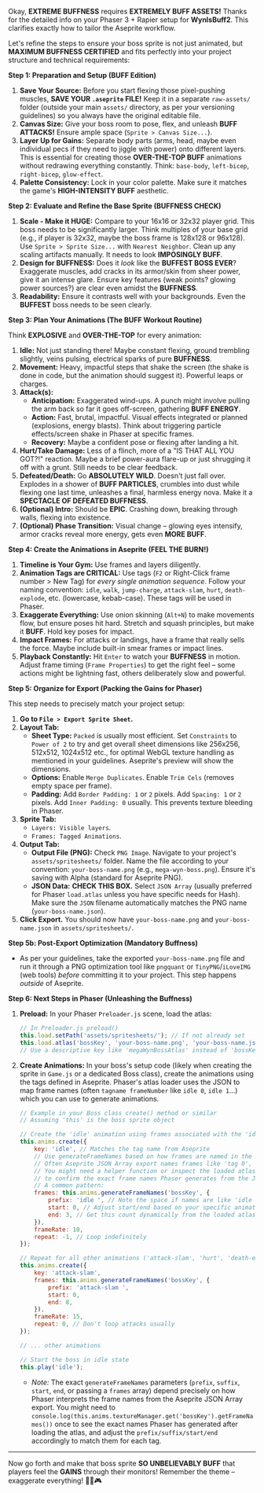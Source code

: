 Okay, **EXTREME BUFFNESS** requires **EXTREMELY BUFF ASSETS!** Thanks for the detailed info on your Phaser 3 + Rapier setup for **WynIsBuff2**. This clarifies exactly how to tailor the Aseprite workflow.

Let's refine the steps to ensure your boss sprite is not just animated, but **MAXIMUM BUFFNESS CERTIFIED** and fits perfectly into your project structure and technical requirements:

**Step 1: Preparation and Setup (BUFF Edition)**

1.  **Save Your Source:** Before you start flexing those pixel-pushing muscles, **SAVE YOUR `.aseprite` FILE!** Keep it in a separate `raw-assets/` folder (outside your main `assets/` directory, as per your versioning guidelines) so you always have the original editable file.
2.  **Canvas Size:** Give your boss room to pose, flex, and unleash **BUFF ATTACKS!** Ensure ample space (`Sprite > Canvas Size...`).
3.  **Layer Up for Gains:** Separate body parts (arms, head, maybe even individual pecs if they need to jiggle with power) onto different layers. This is essential for creating those **OVER-THE-TOP BUFF** animations without redrawing everything constantly. Think: `base-body`, `left-bicep`, `right-bicep`, `glow-effect`.
4.  **Palette Consistency:** Lock in your color palette. Make sure it matches the game's **HIGH-INTENSITY BUFF** aesthetic.

**Step 2: Evaluate and Refine the Base Sprite (BUFFNESS CHECK)**

1.  **Scale - Make it HUGE:** Compare to your 16x16 or 32x32 player grid. This boss needs to be significantly larger. Think multiples of your base grid (e.g., if player is 32x32, maybe the boss frame is 128x128 or 96x128). Use `Sprite > Sprite Size...` with `Nearest Neighbor`. Clean up any scaling artifacts manually. It needs to look **IMPOSINGLY BUFF**.
2.  **Design for BUFFNESS:** Does it _look_ like the **BUFFEST BOSS EVER**? Exaggerate muscles, add cracks in its armor/skin from sheer power, give it an intense glare. Ensure key features (weak points? glowing power sources?) are clear even amidst the **BUFFNESS**.
3.  **Readability:** Ensure it contrasts well with your backgrounds. Even the **BUFFEST** boss needs to be seen clearly.

**Step 3: Plan Your Animations (The BUFF Workout Routine)**

Think **EXPLOSIVE** and **OVER-THE-TOP** for every animation:

1.  **Idle:** Not just standing there! Maybe constant flexing, ground trembling slightly, veins pulsing, electrical sparks of pure **BUFFNESS**.
2.  **Movement:** Heavy, impactful steps that shake the screen (the shake is done in code, but the animation should suggest it). Powerful leaps or charges.
3.  **Attack(s):**
    - **Anticipation:** Exaggerated wind-ups. A punch might involve pulling the arm back so far it goes off-screen, gathering **BUFF ENERGY**.
    - **Action:** Fast, brutal, impactful. Visual effects integrated or planned (explosions, energy blasts). Think about triggering particle effects/screen shake in Phaser at specific frames.
    - **Recovery:** Maybe a confident pose or flexing after landing a hit.
4.  **Hurt/Take Damage:** Less of a flinch, more of a "IS THAT ALL YOU GOT?!" reaction. Maybe a brief power-aura flare-up or just shrugging it off with a grunt. Still needs to be clear feedback.
5.  **Defeated/Death:** Go **ABSOLUTELY WILD**. Doesn't just fall over. Explodes in a shower of **BUFF PARTICLES**, crumbles into dust while flexing one last time, unleashes a final, harmless energy nova. Make it a **SPECTACLE OF DEFEATED BUFFNESS**.
6.  **(Optional) Intro:** Should be **EPIC**. Crashing down, breaking through walls, flexing into existence.
7.  **(Optional) Phase Transition:** Visual change – glowing eyes intensify, armor cracks reveal more energy, gets even **MORE BUFF**.

**Step 4: Create the Animations in Aseprite (FEEL THE BURN!)**

1.  **Timeline is Your Gym:** Use frames and layers diligently.
2.  **Animation Tags are CRITICAL:** Use tags (`F2` or Right-Click frame number > New Tag) for _every single animation sequence_. Follow your naming convention: `idle`, `walk`, `jump-charge`, `attack-slam`, `hurt`, `death-explode`, etc. (lowercase, kebab-case). These tags will be used in Phaser.
3.  **Exaggerate Everything:** Use onion skinning (`Alt+N`) to make movements flow, but ensure poses hit hard. Stretch and squash principles, but make it **BUFF**. Hold key poses for impact.
4.  **Impact Frames:** For attacks or landings, have a frame that really sells the force. Maybe include built-in smear frames or impact lines.
5.  **Playback Constantly:** Hit `Enter` to watch your **BUFFNESS** in motion. Adjust frame timing (`Frame Properties`) to get the right feel – some actions might be lightning fast, others deliberately slow and powerful.

**Step 5: Organize for Export (Packing the Gains for Phaser)**

This step needs to precisely match your project setup:

1.  **Go to `File > Export Sprite Sheet`.**
2.  **Layout Tab:**
    - **Sheet Type:** `Packed` is usually most efficient. Set `Constraints` to `Power of 2` to try and get overall sheet dimensions like 256x256, 512x512, 1024x512 etc., for optimal WebGL texture handling as mentioned in your guidelines. Aseprite's preview will show the dimensions.
    - **Options:** Enable `Merge Duplicates`. Enable `Trim Cels` (removes empty space per frame).
    - **Padding:** Add `Border Padding: 1` or `2` pixels. Add `Spacing: 1` or `2` pixels. Add `Inner Padding: 0` usually. This prevents texture bleeding in Phaser.
3.  **Sprite Tab:**
    - `Layers: Visible layers`.
    - `Frames: Tagged Animations`.
4.  **Output Tab:**
    - **Output File (PNG):** Check `PNG Image`. Navigate to your project's `assets/spritesheets/` folder. Name the file according to your convention: `your-boss-name.png` (e.g., `mega-wyn-boss.png`). Ensure it's saving with Alpha (standard for Aseprite PNG).
    - **JSON Data:** **CHECK THIS BOX.** Select `JSON Array` (usually preferred for Phaser `load.atlas` unless you have specific needs for Hash). Make sure the `JSON` filename automatically matches the PNG name (`your-boss-name.json`).
5.  **Click Export.** You should now have `your-boss-name.png` and `your-boss-name.json` in `assets/spritesheets/`.

**Step 5b: Post-Export Optimization (Mandatory Buffness)**

- As per your guidelines, take the exported `your-boss-name.png` file and run it through a PNG optimization tool like `pngquant` or `TinyPNG`/`iLoveIMG` (web tools) _before_ committing it to your project. This step happens _outside_ of Aseprite.

**Step 6: Next Steps in Phaser (Unleashing the Buffness)**

1.  **Preload:** In your Phaser `Preloader.js` scene, load the atlas:
    ```javascript
    // In Preloader.js preload()
    this.load.setPath('assets/spritesheets/'); // If not already set
    this.load.atlas('bossKey', 'your-boss-name.png', 'your-boss-name.json');
    // Use a descriptive key like 'megaWynBossAtlas' instead of 'bossKey'
    ```
2.  **Create Animations:** In your boss's setup code (likely when creating the sprite in `Game.js` or a dedicated Boss class), create the animations using the tags defined in Aseprite. Phaser's atlas loader uses the JSON to map frame names (often `tagname frameNumber` like `idle 0`, `idle 1`...) which you can use to generate animations.

    ```javascript
    // Example in your Boss class create() method or similar
    // Assuming 'this' is the boss sprite object

    // Create the 'idle' animation using frames associated with the 'idle' tag in the JSON
    this.anims.create({
        key: 'idle', // Matches the tag name from Aseprite
        // Use generateFrameNames based on how frames are named in the JSON.
        // Often Aseprite JSON Array export names frames like 'tag 0', 'tag 1'...
        // You might need a helper function or inspect the loaded atlas data once
        // to confirm the exact frame names Phaser generates from the JSON.
        // A common pattern:
        frames: this.anims.generateFrameNames('bossKey', {
            prefix: 'idle ', // Note the space if names are like 'idle 0'
            start: 0, // Adjust start/end based on your specific animation
            end: 3, // Get this count dynamically from the loaded atlas data if possible
        }),
        frameRate: 10,
        repeat: -1, // Loop indefinitely
    });

    // Repeat for all other animations ('attack-slam', 'hurt', 'death-explode', etc.)
    this.anims.create({
        key: 'attack-slam',
        frames: this.anims.generateFrameNames('bossKey', {
            prefix: 'attack-slam ',
            start: 0,
            end: 8,
        }),
        frameRate: 15,
        repeat: 0, // Don't loop attacks usually
    });

    // ... other animations

    // Start the boss in idle state
    this.play('idle');
    ```

    - _Note:_ The exact `generateFrameNames` parameters (`prefix`, `suffix`, `start`, `end`, or passing a `frames` array) depend precisely on how Phaser interprets the frame names from the Aseprite JSON Array export. You might need to `console.log(this.anims.textureManager.get('bossKey').getFrameNames())` once to see the exact names Phaser has generated after loading the atlas, and adjust the `prefix/suffix/start/end` accordingly to match them for each tag.

---

Now go forth and make that boss sprite **SO UNBELIEVABLY BUFF** that players feel the **GAINS** through their monitors! Remember the theme – exaggerate everything! 💪💥🎮
